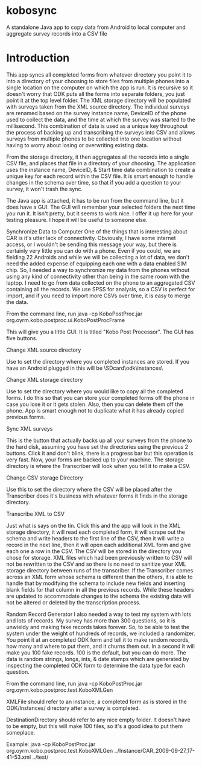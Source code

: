 kobosync
========

A standalone Java app to copy data from Android to local computer and aggregate survey records into a CSV file


Introduction
============
This app syncs all completed forms from whatever directory you point it to into a directory of your choosing to store files from multiple phones into a single location on the computer on which the app is run. It is recursive so it doesn't worry that ODK puts all the forms into separate folders, you just point it at the top level folder. The XML storage directory will be populated with surveys taken from the XML source directory. The individual surveys are renamed based on the survey instance name, DeviceID of the phone used to collect the data, and the time at which the survey was started to the millisecond. This combination of data is used as a unique key throughout the process of backing up and transcribing the surveys into CSV and allows surveys from multiple phones to be collected into one location without having to worry about losing or overwriting existing data.

From the storage directory, it then aggregates all the records into a single CSV file, and places that file in a directory of your choosing. The application uses the instance name, DeviceID, & Start time data combination to create a unique key for each record within the CSV file. It is smart enough to handle changes in the schema over time, so that if you add a question to your survey, it won't trash the sync.

The Java app is attached, it has to be run from the command line, but it does have a GUI. The GUI will remember your selected folders the next time you run it. It isn't pretty, but it seems to work nice. I offer it up here for your testing pleasure. I hope it will be useful to someone else.

Synchronize Data to Computer
One of the things that is interesting about CAR is it's utter lack of connectivity. Obviously, I have some internet access, or I wouldn't be sending this message your way, but there is certainly very little you can do with a phone. Even if you could, we are fielding 22 Androids and while we will be collecting a lot of data, we don't need the added expense of equipping each one with a data enabled SIM chip. So, I needed a way to synchronize my data from the phones without using any kind of connectivity other than being in the same room with the laptop. I need to go from data collected on the phone to an aggregated CSV containing all the records. We use SPSS for analysis, so a CSV is perfect for import, and if you need to import more CSVs over time, it is easy to merge the data.

From the command line, run java -cp KoboPostProc.jar org.oyrm.kobo.postproc.ui.KoboPostProcFrame

This will give you a little GUI. It is titled "Kobo Post Processor". The GUI has five buttons.

Change XML source directory

Use to set the directory where you completed instances are stored. If you have an Android plugged in this will be \SDcard\odk\instances\

Change XML storage directory

Use to set the directory where you would like to copy all the completed forms. I do this so that you can store your completed forms off the phone in case you lose it or it gets stolen. Also, then you can delete them off the phone. App is smart enough not to duplicate what it has already copied previous forms.

Sync XML surveys

This is the button that actually backs up all your surveys from the phone to the hard disk, assuming you have set the directories using the previous 2 buttons. Click it and don't blink, there is a progress bar but this operation is very fast. Now, your forms are backed up to your machine. The storage directory is where the Transcriber will look when you tell it to make a CSV.

Change CSV storage Directory

Use this to set the directory where the CSV will be placed after the Transcriber does it's business with whatever forms it finds in the storage directory.

Transcribe XML to CSV

Just what is says on the tin. Click this and the app will look in the XML storage directory, it will read each completed form, it will scrape out the schema and write headers to the first line of the CSV, then it will write a record in the next line, then it will open each additional XML form and give each one a row in the CSV. The CSV will be stored in the directory you chose for storage. XML files which had been previously written to CSV will not be rewritten to the CSV and so there is no need to sanitize your XML storage directory between runs of the transcriber. If the Transcriber comes across an XML form whose schema is different than the others, it is able to handle that by modifying the schema to include new fields and inserting blank fields for that column in all the previous records. While these headers are updated to accommodate changes to the schema the existing data will not be altered or deleted by the transcription process.

Random Record Generator
I also needed a way to test my system with lots and lots of records. My survey has more than 300 questions, so it is unwieldy and making fake records takes forever. So, to be able to test the system under the weight of hundreds of records, we included a randomizer. You point it at an completed ODK form and tell it to make random records, how many and where to put them, and it churns them out. In a second it will make you 100 fake records. 100 is the default, but you can do more. The data is random strings, longs, ints, & date stamps which are generated by inspecting the completed ODK form to determine the data type for each question.

From the command line, run java -cp KoboPostProc.jar org.oyrm.kobo.postproc.test.KoboXMLGen <XMLFile> <DestinationDirectory>

XMLFile should refer to an instance, a completed form as is stored in the ODK/Instances/ directory after a survey is completed.

DestinationDirectory should refer to any nice empty folder. It doesn't have to be empty, but this will make 100 files, so it's a good idea to put them someplace.

Example: java -cp KoboPostProc.jar org.oyrm.kobo.postproc.test.KoboXMLGen ../Instance/CAR_2009-09-27_17-41-53.xml ../test/
